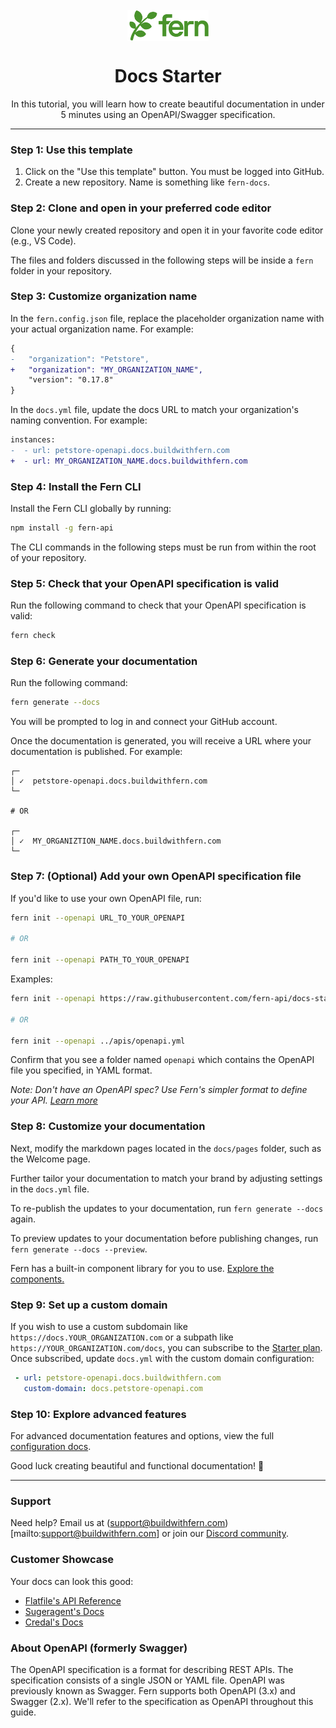 <br/>
<div align="center">
  <a href="https://www.buildwithfern.com/?utm_source=github&utm_medium=readme&utm_campaign=docs-starter-openapi&utm_content=logo">
    <img src="/fern/docs/assets/fern.png" height="50" align="center" alt="header" />
  </a>
  
  <br/>

# Docs Starter

In this tutorial, you will learn how to create beautiful documentation in under 5 minutes using an OpenAPI/Swagger specification.
</div>

---

### Step 1: Use this template

1. Click on the "Use this template" button. You must be logged into GitHub.
2. Create a new repository. Name is something like `fern-docs`.

### Step 2: Clone and open in your preferred code editor

Clone your newly created repository and open it in your favorite code editor (e.g., VS Code).

The files and folders discussed in the following steps will be inside a `fern` folder in your repository.

### Step 3: Customize organization name

In the `fern.config.json` file, replace the placeholder organization name with your actual organization name. For example:

```diff
{
-   "organization": "Petstore",
+   "organization": "MY_ORGANIZATION_NAME",
    "version": "0.17.8"
}
```

In the `docs.yml` file, update the docs URL to match your organization's naming convention. For example:

```diff
instances:
-  - url: petstore-openapi.docs.buildwithfern.com
+  - url: MY_ORGANIZATION_NAME.docs.buildwithfern.com
```

### Step 4: Install the Fern CLI

Install the Fern CLI globally by running:

```bash
npm install -g fern-api
```

The CLI commands in the following steps must be run from within the root of your repository.

### Step 5: Check that your OpenAPI specification is valid

Run the following command to check that your OpenAPI specification is valid:

```bash
fern check
```

### Step 6: Generate your documentation

Run the following command:

```bash
fern generate --docs
```

You will be prompted to log in and connect your GitHub account.

Once the documentation is generated, you will receive a URL where your documentation is published. For example:

```shell
┌─
│ ✓  petstore-openapi.docs.buildwithfern.com
└─

# OR

┌─
│ ✓  MY_ORGANIZTION_NAME.docs.buildwithfern.com
└─
```

### Step 7: (Optional) Add your own OpenAPI specification file

If you'd like to use your own OpenAPI file, run:

```bash
fern init --openapi URL_TO_YOUR_OPENAPI

# OR

fern init --openapi PATH_TO_YOUR_OPENAPI
```

Examples:

```bash
fern init --openapi https://raw.githubusercontent.com/fern-api/docs-starter-openapi/main/fern/openapi/openapi.yaml

# OR

fern init --openapi ../apis/openapi.yml
```

Confirm that you see a folder named `openapi` which contains the OpenAPI file you specified, in YAML format.

*Note: Don't have an OpenAPI spec? Use Fern's simpler format to define your API.* [*Learn more*](https://github.com/fern-api/docs-starter-fern-definition)

### Step 8: Customize your documentation

Next, modify the markdown pages located in the `docs/pages` folder, such as the Welcome page.

Further tailor your documentation to match your brand by adjusting settings in the `docs.yml` file. 

To re-publish the updates to your documentation, run `fern generate --docs` again.

To preview updates to your documentation before publishing changes, run `fern generate --docs --preview`.

Fern has a built-in component library for you to use. [Explore the components.](https://docs.buildwithfern.com/generate-docs/component-library/)

### Step 9: Set up a custom domain

If you wish to use a custom subdomain like `https://docs.YOUR_ORGANIZATION.com` or a subpath like `https://YOUR_ORGANIZATION.com/docs`, you can subscribe to the [Starter plan](https://buildwithfern.com/pricing). Once subscribed, update `docs.yml` with the custom domain configuration:

``` yaml
 - url: petstore-openapi.docs.buildwithfern.com
   custom-domain: docs.petstore-openapi.com
```

### Step 10: Explore advanced features

For advanced documentation features and options, view the full [configuration docs](https://docs.buildwithfern.com/generate-docs/overview/configuration).

Good luck creating beautiful and functional documentation! 🌿

---

### Support

Need help? Email us at (support@buildwithfern.com)[mailto:support@buildwithfern.com] or join our [Discord community](https://discord.com/invite/JkkXumPzcG).

### Customer Showcase

Your docs can look this good:

- [Flatfile's API Reference](https://reference.flatfile.com/api-reference/events/create-an-event)
- [Sugeragent's Docs](https://docs.superagent.sh/)
- [Credal's Docs](https://docs.credal.ai/)

### About OpenAPI (formerly Swagger)

The OpenAPI specification is a format for describing REST APIs. The specification consists of a single JSON or YAML file. OpenAPI was previously known as Swagger. Fern supports both OpenAPI (3.x) and Swagger (2.x). We'll refer to the specification as OpenAPI throughout this guide.